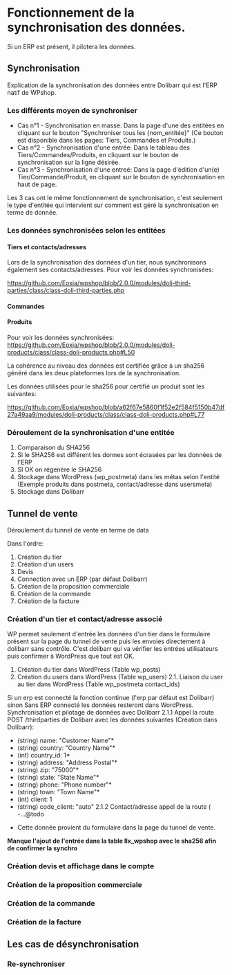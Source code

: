 # Fonctionnement de la synchronisation des données.

Si un ERP est présent, il pilotera les données.

## Synchronisation

Explication de la synchronisation des données entre Dolibarr qui est l'ERP natif de WPshop.

### Les différents moyen de synchroniser

- Cas n°1 - Synchronisation en masse: Dans la page d'une des entitées en cliquant sur le bouton "Synchroniser tous les {nom_entitée}" (Ce bouton est disponible dans les pages: Tiers, Commandes et Produits.)
- Cas n°2 - Synchronisation d'une entrée: Dans le tableau des Tiers/Commandes/Produits, en cliquant sur le bouton de synchronisation sur la ligne désirée.
- Cas n°3 - Synchronisation d'une entreé: Dans la page d'édition d'un(e) Tier/Commande/Produit, en cliquant sur le bouton de synchronisation en haut de page.

Les 3 cas ont le même fonctionnement de synchronisation, c'est seulement le type d'entitée qui intervient sur comment est géré la synchronisation en terme de donnée.

### Les données synchronisées selon les entitées

#### Tiers et contacts/adresses

Lors de la synchronisation des données d'un tier, nous synchronisons également ses contacts/adresses.
Pour voir les données synchronisées:

https://github.com/Eoxia/wpshop/blob/2.0.0/modules/doli-third-parties/class/class-doli-third-parties.php


#### Commandes



#### Produits

Pour voir les données synchronisées: 
https://github.com/Eoxia/wpshop/blob/2.0.0/modules/doli-products/class/class-doli-products.php#L50

La cohérence au niveau des données est certifiée grâce à un sha256 généré dans les deux plateformes lors de la synchronisation.

Les données utilisées pour le sha256 pour certifié un produit sont les suivantes:

https://github.com/Eoxia/wpshop/blob/a62f67e5860f1f52e2f584f5150b47df27a49aa9/modules/doli-products/class/class-doli-products.php#L77


### Déroulement de la synchronisation d'une entitée

1. Comparaison du SHA256
2. Si le SHA256 est différent les donnes sont écrasées par les données de l'ERP
3. SI OK on régenère le SHA256 
4. Stockage dans WordPress (wp_postmeta) dans les métas selon l'entité (Exemple produits dans postmeta, contact/adresse dans usersmeta)
5. Stockage dans Dolibarr

## Tunnel de vente

Déroulement du tunnel de vente en terme de data

Dans l'ordre:
1. Création du tier
2. Création d'un users
3. Devis
4. Connection avec un ERP (par défaut Dolibarr)
5. Création de la proposition commerciale
6. Création de la commande
7. Création de la facture

### Création d'un tier et contact/adresse associé

WP permet seulement d'entrée les données d'un tier dans le formulaire présent sur la page du tunnel de vente puis les envoies directement à dolibarr sans contrôle. C'est dolibarr qui va vérifier les entrées utilisateurs puis confirmer à WordPress que tout est OK.

1. Création du tier dans WordPress (Table wp_posts)
2. Création du users dans WordPress (Table wp_users)
2.1. Liaison du user au tier dans WordPress (Table wp_postmeta contact_ids)

Si un erp est connecté la fonction continue (l'erp par défaut est Dolibarr) sinon Sans ERP connecté les données resteront dans WordPress.
Synchronisation et pilotage de données avec Dolibarr
2.1.1 Appel la route POST /thirdparties de Dolibarr avec les données suivantes (Création dans Dolibarr):
- (string) name: "Customer Name"*
- (string) country: "Country Name"*
- (int) country_id: 1*
- (string) address: "Address Postal"*
- (string) zip: "75000"*
- (string) state: "State Name"*
- (string) phone: "Phone number"*
- (string) town: "Town Name"*
- (int) client: 1
- (string) code_client: "auto"
2.1.2 Contact/adresse appel de la route (
 -...@todo

* Cette donnée provient du formulaire dans la page du tunnel de vente.

**Manque l'ajout de l'entrée dans la table llx_wpshop avec le sha256 afin de confirmer la synchro**

### Création devis et affichage dans le compte
### Création de la proposition commerciale
### Création de la commande
### Création de la facture
## Les cas de désynchronisation
### Re-synchroniser
